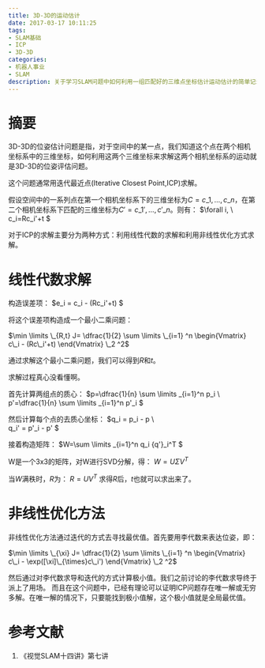 ```yaml
---
title: 3D-3D的运动估计
date: 2017-03-17 10:11:25
tags:
- SLAM基础 
- ICP
- 3D-3D
categories:
- 机器人事业
- SLAM
description: 关于学习SLAM问题中如何利用一组匹配好的三维点坐标估计运动估计的简单记录。
---
```

<!-- more -->

# 摘要
3D-3D的位姿估计问题是指，对于空间中的某一点，我们知道这个点在两个相机坐标系中的三维坐标，如何利用这两个三维坐标来求解这两个相机坐标系的运动就是3D-3D的位姿评估问题。

这个问题通常用迭代最近点(Iterative Closest Point,ICP)求解。

假设空间中的一系列点在第一个相机坐标系下的三维坐标为$C={c\_1,...,c\_n}$，在第二个相机坐标系下匹配的三维坐标为$C'={c\_1',...,c'\_n}$。则有：
$\forall i, \\ c\_i=Rc\_i'+t $ 



对于ICP的求解主要分为两种方式：利用线性代数的求解和利用非线性优化方式求解。

# 线性代数求解

构造误差项：
$e\_i = c\_i - (Rc\_i'+t) $ 

将这个误差项构造成一个最小二乘问题：

$\min \limits \_{R,t} J= \dfrac{1}{2} \sum \limits \_{i=1} ^n \begin{Vmatrix}
c\_i - (Rc\_i'+t)
\end{Vmatrix} \_2 ^2$

通过求解这个最小二乘问题，我们可以得到$R$和$t$。

求解过程真心没看懂啊。

首先计算两组点的质心：
$p=\dfrac{1}{n} \sum \limits \_{i=1}^n p\_i \\\
p'=\dfrac{1}{n} \sum \limits \_{i=1}^n p'\_i
$ 

然后计算每个点的去质心坐标：
$q\_i = p\_i - p \\\
q\_i' = p'\_i - p' 
$ 


接着构造矩阵：
$W=\sum \limits \_{i=1}^n q\_i  {q'}\_i^T $ 

W是一个3x3的矩阵，对W进行SVD分解，得：
$W=U \Sigma V^T$ 

当$W$满秩时，$R$为：
$R=UV^T$
求得$R$后，$t$也就可以求出来了。


# 非线性优化方法
非线性优化方法通过迭代的方式去寻找最优值。首先要用李代数来表达位姿，即：

$\min \limits \_{\xi} J= \dfrac{1}{2} \sum \limits \_{i=1} ^n \begin{Vmatrix}
c\_i - \exp([\xi]\_{\times}c\_i')
\end{Vmatrix} \_2 ^2$

然后通过对李代数求导和迭代的方式计算极小值。我们之前讨论的李代数求导终于派上了用场。
而且在这个问题中，已经有理论可以证明ICP问题存在唯一解或无穷多解。在唯一解的情况下，只要能找到极小值解，这个极小值就是全局最优值。


# 参考文献
1. 《视觉SLAM十四讲》第七讲
















